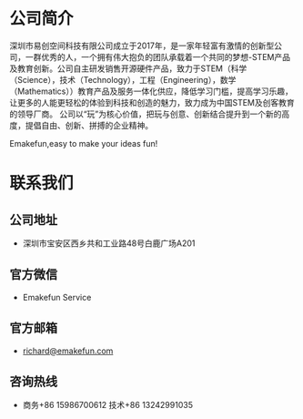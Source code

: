 # 公司简介

  深圳市易创空间科技有限公司成立于2017年，是一家年轻富有激情的创新型公司，一群优秀的人，一个拥有伟大抱负的团队承载着一个共同的梦想-STEM产品及教育创新。公司自主研发销售开源硬件产品，致力于STEM（科学（Science），技术（Technology），工程（Engineering），数学（Mathematics））教育产品及服务一体化供应，降低学习门槛，提高学习乐趣，让更多的人能更轻松的体验到科技和创造的魅力，致力成为中国STEM及创客教育的领导厂商。  公司以“玩”为核心价值，把玩与创意、创新结合提升到一个新的高度，提倡自由、创新、拼搏的企业精神。

Emakefun,easy to make your ideas fun!  

# 联系我们

## 公司地址

- 深圳市宝安区西乡共和工业路48号白鹿广场A201

## 官方微信

- Emakefun Service

## 官方邮箱

- richard@emakefun.com

## 咨询热线

- 商务+86 15986700612  技术+86 13242991035